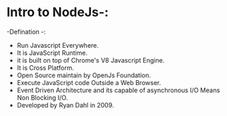 # Intro to NodeJs-:

 -Defination -:
   - Run Javascript Everywhere.
   - It is JavaScript Runtime.
   - it is built on top of Chrome's V8 Javascript Engine.
   - It is Cross Platform.
   - Open Source maintain by OpenJs Foundation.
   - Execute JavaScript code Outside a Web Browser.
   - Event Driven Architecture and its capable of asynchronous I/O Means Non Blocking I/O.
   - Developed by Ryan Dahl in 2009.  
